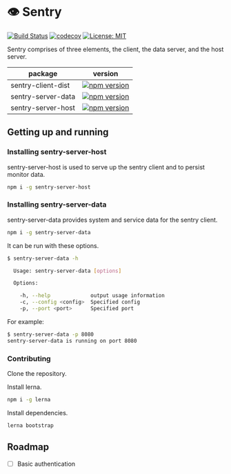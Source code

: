 # 👁 Sentry
[![Build Status](https://travis-ci.org/sbuggay/sentry.svg?branch=master)](https://travis-ci.org/sbuggay/sentry)
[![codecov](https://codecov.io/gh/sbuggay/sentry/branch/master/graph/badge.svg)](https://codecov.io/gh/sbuggay/sentry)
[![License: MIT](https://img.shields.io/badge/License-MIT-blue.svg)](https://opensource.org/licenses/MIT)

Sentry comprises of three elements, the client, the data server, and the host server.

| package | version |
| ------- | ------- |
| sentry-client-dist | [![npm version](https://badge.fury.io/js/sentry-client-dist.svg)](https://badge.fury.io/js/sentry-client-dist) |
| sentry-server-data | [![npm version](https://badge.fury.io/js/sentry-server-data.svg)](https://badge.fury.io/js/sentry-server-data) |
| sentry-server-host | [![npm version](https://badge.fury.io/js/sentry-server-host.svg)](https://badge.fury.io/js/sentry-server-host) |

## Getting up and running

### Installing sentry-server-host
sentry-server-host is used to serve up the sentry client and to persist monitor data.

```bash
npm i -g sentry-server-host
```

### Installing sentry-server-data
sentry-server-data provides system and service data for the sentry client.

```bash
npm i -g sentry-server-data
```

It can be run with these options.
```bash
$ sentry-server-data -h

  Usage: sentry-server-data [options]

  Options:

    -h, --help             output usage information
    -c, --config <config>  Specified config
    -p, --port <port>      Specified port
```

For example:
```bash
$ sentry-server-data -p 8080
sentry-server-data is running on port 8080
```

### Contributing
Clone the repository.

Install lerna.
```bash
npm i -g lerna
```

Install dependencies.
```bash
lerna bootstrap
```

## Roadmap
- [ ] Basic authentication
